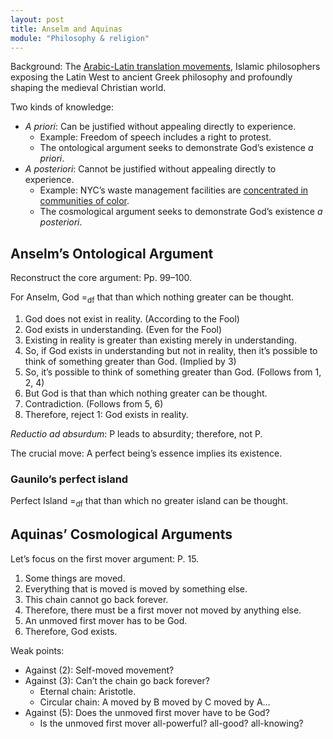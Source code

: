 ```yaml
---
layout: post
title: Anselm and Aquinas
module: "Philosophy & religion"
---
```


Background: The [Arabic-Latin translation movements](https://plato.stanford.edu/entries/arabic-islamic-influence), Islamic philosophers exposing the Latin West to ancient Greek philosophy and profoundly shaping the medieval Christian world.

Two kinds of knowledge:

- *A priori*: Can be justified without appealing directly to experience.
  - Example: Freedom of speech includes a right to protest.
  - The ontological argument seeks to demonstrate God’s existence *a priori*.
- *A posteriori*: Cannot be justified without appealing directly to experience.
  - Example: NYC’s waste management facilities are [concentrated in communities of color](https://experience.arcgis.com/experience/6a3da7b920f248af961554bdf01d668b).
  - The cosmological argument seeks to demonstrate God’s existence *a posteriori*.

## Anselm’s Ontological Argument

Reconstruct the core argument: Pp. 99–100.

For Anselm, God =<sub>df</sub> that than which nothing greater can be thought.

1. God does not exist in reality. (According to the Fool)
2. God exists in understanding. (Even for the Fool)
3. Existing in reality is greater than existing merely in understanding.
4. So, if God exists in understanding but not in reality, then it’s possible to think of something greater than God. (Implied by 3)
5. So, it’s possible to think of something greater than God. (Follows from 1, 2, 4)
6. But God is that than which nothing greater can be thought.
7. Contradiction. (Follows from 5, 6)
8. Therefore, reject 1: God exists in reality.

*Reductio ad absurdum*: P leads to absurdity; therefore, not P.

The crucial move: A perfect being’s essence implies its existence.

### Gaunilo’s perfect island

Perfect Island =<sub>df</sub> that than which no greater island can be thought.

## Aquinas’ Cosmological Arguments

Let’s focus on the first mover argument: P. 15.

1. Some things are moved.
2. Everything that is moved is moved by something else.
3. This chain cannot go back forever.
4. Therefore, there must be a first mover not moved by anything else.
5. An unmoved first mover has to be God.
6. Therefore, God exists.

Weak points:

- Against (2): Self-moved movement?
- Against (3): Can’t the chain go back forever?
  - Eternal chain: Aristotle.
  - Circular chain: A moved by B moved by C moved by A…
- Against (5): Does the unmoved first mover have to be God?
  - Is the unmoved first mover all-powerful? all-good? all-knowing?
